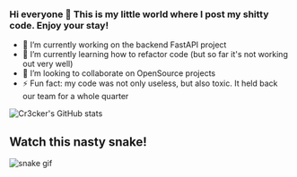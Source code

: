 ### Hi everyone 👋 This is my little world where I post my shitty code. Enjoy your stay!

- 🔭 I’m currently working on the backend FastAPI project
- 🌱 I’m currently learning how to refactor code (but so far it's not working out very well)
- 👯 I’m looking to collaborate on OpenSource projects 
- ⚡ Fun fact: my code was not only useless, but also toxic. It held back our team for a whole quarter

![Cr3cker's GitHub stats](https://github-readme-stats.vercel.app/api?username=Cr3cker&hide=prs)

## Watch this nasty snake!
![snake gif](https://github.com/Cr3cker/Cr3cker/blob/output/github-contribution-grid-snake.gif)
